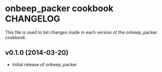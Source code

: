 # onbeep_packer cookbook CHANGELOG
This file is used to list changes made in each version of the onbeep_packer cookbook.

## v0.1.0 (2014-03-20)
- Initial release of onbeep_packer
